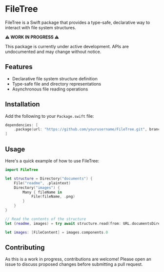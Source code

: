 # FileTree

FileTree is a Swift package that provides a type-safe, declarative way to interact with file system structures.

**⚠️ WORK IN PROGRESS ⚠️**

This package is currently under active development. APIs are undocumented and may change without notice.

## Features

- Declarative file system structure definition
- Type-safe file and directory representations
- Asynchronous file reading operations

## Installation

Add the following to your `Package.swift` file:

```swift
dependencies: [
    .package(url: "https://github.com/yourusername/FileTree.git", branch: "develop")
]
```

## Usage

Here's a quick example of how to use FileTree:

```swift
import FileTree

let structure = Directory("documents") {
    File("readme", .plaintext)
    Directory("images") {
        Many { fileName in
            File(fileName, .png)
        }
    }
}

// Read the contents of the structure
let (readme, images) = try await structure.read(from: URL.documentsDirectory).components

let images: [FileContent] = images.components.0
```

## Contributing

As this is a work in progress, contributions are welcome! Please open an issue to discuss proposed changes before submitting a pull request.
